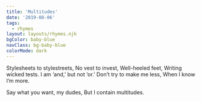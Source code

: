 ```yaml
---
title: 'Multitudes'
date: '2019-08-06'
tags:
  - rhymes
layout: layouts/rhymes.njk
bgColor: baby-blue
navClass: bg-baby-blue
colorMode: dark
---
```


Stylesheets to stylestreets,
No vest to invest,
Well-heeled feet,
Writing wicked tests. 
I am ‘and,’ but not ‘or.’
Don’t try to make me less,
When I know I’m more.

Say what you want, my dudes,
But I contain multitudes.
